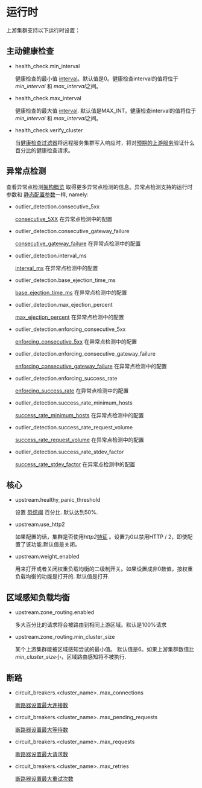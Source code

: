 # 运行时

上游集群支持以下运行时设置：

## 主动健康检查

- health_check.min_interval

  健康检查的最小值 [interval](https://www.envoyproxy.io/docs/envoy/latest/api-v1/cluster_manager/cluster_hc#config-cluster-manager-cluster-hc-interval)。默认值是0。健康检查interval的值将位于*min_interval* 和 *max_interval*之间。

- health_check.max_interval

  健康检查的最大值 [interval](https://www.envoyproxy.io/docs/envoy/latest/api-v1/cluster_manager/cluster_hc#config-cluster-manager-cluster-hc-interval). 默认值是MAX_INT。健康检查interval的值将位于*min_interval* 和 *max_interval*之间。

- health_check.verify_cluster

   当[健康检查过滤器](https://www.envoyproxy.io/docs/envoy/latest/api-v1/cluster_manager/cluster_hc#config-cluster-manager-cluster-hc-service-name)将远程服务集群写入响应时，将对[预期的上游服务](https://www.envoyproxy.io/docs/envoy/latest/intro/arch_overview/health_checking#arch-overview-health-checking-filter)验证什么百分比的健康检查请求。

## 异常点检测

查看异常点检测[架构概览](https://www.envoyproxy.io/docs/envoy/latest/intro/arch_overview/outlier#arch-overview-outlier-detection) 取得更多异常点检测的信息。异常点检测支持的运行时参数和 [静态配置参数](https://www.envoyproxy.io/docs/envoy/latest/api-v1/cluster_manager/cluster_outlier_detection#config-cluster-manager-cluster-outlier-detection)一样, namely:

- outlier_detection.consecutive_5xx

  [consecutive_5XX](https://www.envoyproxy.io/docs/envoy/latest/api-v1/cluster_manager/cluster_outlier_detection#config-cluster-manager-cluster-outlier-detection-consecutive-5xx) 在异常点检测中的配置

- outlier_detection.consecutive_gateway_failure

  [consecutive_gateway_failure](https://www.envoyproxy.io/docs/envoy/latest/api-v1/cluster_manager/cluster_outlier_detection#config-cluster-manager-cluster-outlier-detection-consecutive-gateway-failure) 在异常点检测中的配置

- outlier_detection.interval_ms

  [interval_ms](https://www.envoyproxy.io/docs/envoy/latest/api-v1/cluster_manager/cluster_outlier_detection#config-cluster-manager-cluster-outlier-detection-interval-ms) 在异常点检测中的配置

- outlier_detection.base_ejection_time_ms

  [base_ejection_time_ms](https://www.envoyproxy.io/docs/envoy/latest/api-v1/cluster_manager/cluster_outlier_detection#config-cluster-manager-cluster-outlier-detection-base-ejection-time-ms) 在异常点检测中的配置

- outlier_detection.max_ejection_percent

  [max_ejection_percent](https://www.envoyproxy.io/docs/envoy/latest/api-v1/cluster_manager/cluster_outlier_detection#config-cluster-manager-cluster-outlier-detection-max-ejection-percent) 在异常点检测中的配置

- outlier_detection.enforcing_consecutive_5xx

  [enforcing_consecutive_5xx](https://www.envoyproxy.io/docs/envoy/latest/api-v1/cluster_manager/cluster_outlier_detection#config-cluster-manager-cluster-outlier-detection-enforcing-consecutive-5xx) 在异常点检测中的配置

- outlier_detection.enforcing_consecutive_gateway_failure

  [enforcing_consecutive_gateway_failure](https://www.envoyproxy.io/docs/envoy/latest/api-v1/cluster_manager/cluster_outlier_detection#config-cluster-manager-cluster-outlier-detection-enforcing-consecutive-gateway-failure) 在异常点检测中的配置

- outlier_detection.enforcing_success_rate

  [enforcing_success_rate](https://www.envoyproxy.io/docs/envoy/latest/api-v1/cluster_manager/cluster_outlier_detection#config-cluster-manager-cluster-outlier-detection-enforcing-success-rate) 在异常点检测中的配置

- outlier_detection.success_rate_minimum_hosts

  [success_rate_minimum_hosts](https://www.envoyproxy.io/docs/envoy/latest/api-v1/cluster_manager/cluster_outlier_detection#config-cluster-manager-cluster-outlier-detection-success-rate-minimum-hosts) 在异常点检测中的配置

- outlier_detection.success_rate_request_volume

  [success_rate_request_volume](https://www.envoyproxy.io/docs/envoy/latest/api-v1/cluster_manager/cluster_outlier_detection#config-cluster-manager-cluster-outlier-detection-success-rate-request-volume) 在异常点检测中的配置

- outlier_detection.success_rate_stdev_factor

  [success_rate_stdev_factor](https://www.envoyproxy.io/docs/envoy/latest/api-v1/cluster_manager/cluster_outlier_detection#config-cluster-manager-cluster-outlier-detection-success-rate-stdev-factor) 在异常点检测中的配置

## 核心

- upstream.healthy_panic_threshold

  设置 [恐慌阈](https://www.envoyproxy.io/docs/envoy/latest/intro/arch_overview/load_balancing#arch-overview-load-balancing-panic-threshold) 百分比. 默认达到50%.

- upstream.use_http2

   如果配置的话，集群是否使用*http2*[特征](https://www.envoyproxy.io/docs/envoy/latest/api-v1/cluster_manager/cluster#config-cluster-manager-cluster-features) 。设置为0以禁用HTTP / 2，即使配置了该功能.默认值是关闭。

- upstream.weight_enabled

  用来打开或者关闭权重负载均衡的二级制开关。如果设置成非0数值，按权重负载均衡的功能是打开的. 默认值是打开.

## 区域感知负载均衡

- upstream.zone_routing.enabled

  多大百分比的请求将会被路由到相同上游区域。默认是100%请求

- upstream.zone_routing.min_cluster_size

  某个上游集群能被区域感知尝试的最小值。 默认值是6。如果上游集群数值比 *min_cluster_size*小，区域路由感知将不被执行.

## 断路

- circuit_breakers.<cluster_name>.<priority>.max_connections

  [断路器设置最大连接数](https://www.envoyproxy.io/docs/envoy/latest/api-v1/cluster_manager/cluster_circuit_breakers#config-cluster-manager-cluster-circuit-breakers-max-connections)

- circuit_breakers.<cluster_name>.<priority>.max_pending_requests

  [断路器设置最大等待数](https://www.envoyproxy.io/docs/envoy/latest/api-v1/cluster_manager/cluster_circuit_breakers#config-cluster-manager-cluster-circuit-breakers-max-pending-requests)

- circuit_breakers.<cluster_name>.<priority>.max_requests

  [断路器设置最大请求数](https://www.envoyproxy.io/docs/envoy/latest/api-v1/cluster_manager/cluster_circuit_breakers#config-cluster-manager-cluster-circuit-breakers-max-requests)

- circuit_breakers.<cluster_name>.<priority>.max_retries

  [断路器设置最大重试次数](https://www.envoyproxy.io/docs/envoy/latest/api-v1/cluster_manager/cluster_circuit_breakers#config-cluster-manager-cluster-circuit-breakers-max-retries)